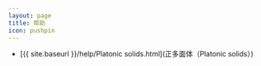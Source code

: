 ```yaml
---
layout: page
title: 帮助
icon: pushpin
---
```



- [{{ site.baseurl }}/help/Platonic solids.html](正多面体（Platonic solids）)
